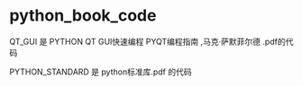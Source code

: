 # python_book_code

QT_GUI  是  PYTHON QT GUI快速编程 PYQT编程指南 ,马克·萨默菲尔德 .pdf的代码

PYTHON_STANDARD  是  python标准库.pdf 的代码
